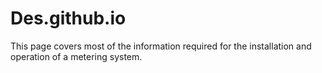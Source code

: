 # Des.github.io
This page covers most of the information required for the installation and operation of a metering system.

